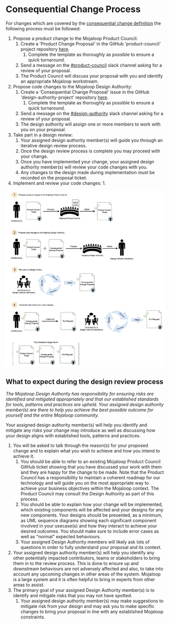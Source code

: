 # Consequential Change Process

For changes which are covered by the [consequential change definition](./design-review.md#consequential-changes) the
following process must be followed:

1. Propose a product change to the Mojaloop Product Council:
   1. Create a 'Product Change Proposal' in the GitHub 'product-council' project
      repository [here](https://github.com/mojaloop/product-council-project/issues).
      1. Complete the template as thoroughly as possible to ensure a quick turnaround.
   2. Send a message on the [#product-council](https://mojaloop.slack.com/archives/C01FF8AQUAK) slack channel asking for
      a review of your proposal.
   3. The Product Council will discuss your proposal with you and identify an appropriate Mojaloop workstream.
2. Propose code changes to the Mojaloop Design Authority:
    1. Create a 'Consequential Change Proposal' issue in the GitHub 'design-authority-project'
       repository [here](https://github.com/mojaloop/design-authority-project/issues).
        1. Complete the template as thoroughly as possible to ensure a quick turnaround.
    2. Send a message on the [#design-authority](https://mojaloop.slack.com/archives/CARJFMH3Q) slack channel asking for
       a review of your proposal.
    3. The design authority will assign one or more members to work with you on your proposal.
3. Take part in a design review:
    1. Your assigned design authority member(s) will guide you through an iterative design review process.
    2. Once the design review process is complete you may proceed with your change.
    3. Once you have implemented your change, your assigned design authority member(s) will review your code changes
       with you.
    4. Any changes to the design made during implementation must be recorded on the proposal ticket.
4. Implement and review your code changes:
   1. 

![Consequential Change Process](./assets/consequential-change-process.jpg)

## What to expect during the design review process

_The Mojaloop Design Authority has responsibility for ensuring risks are identified and mitigated appropriately and that
our established standards for tools, patterns and practices are upheld. Your assigned design authority member(s) are
there to help you achieve the best possible outcome for yourself and the entire Mojaloop community._

Your assigned design authority member(s) will help you identify and mitigate any risks your change may introduce as well
as discussing how your design aligns with established tools, patterns and practices.

1. You will be asked to talk through the reason(s) for your proposed change and to explain what you wish to achieve and
   how you intend to achieve it.
    1. You should be able to refer to an existing Mojaloop Product Council GitHub ticket showing that you have discussed
       your work with them and they are happy for the change to be made. Note that the Product Council has a
       responsibility to maintain a coherent roadmap for our technology and will guide you on the most appropriate way
       to achieve your business objectives within the Mojaloop context. The Product Council may consult the Design
       Authority as part of this process.
    2. You should be able to explain how your change will be implemented, which existing components will be affected and
       your designs for any new components. Your designs should be presented, as a minimum, as UML sequence diagrams
       showing each significant component involved in your usecase(s) and how they interact to achieve your desired
       outcomes. You should make sure to include error cases as well as "normal" expected behaviours.
    3. Your assigned Design Authority members will likely ask lots of questions in order to fully understand your
       proposal and its context.
2. Your assigned design authority member(s) will help you identify any other potentially impacted contributors, teams or
   stakeholders to bring them in to the review process. This is done to ensure up and downstream behaviours are not
   adversely affected and also, to take into account any upcoming changes in other areas of the system. Mojaloop is a
   large system and it is often helpful to bring in experts from other areas to assist.
3. The primary goal of your assigned Design Authority member(s) is to identify and mitigate risks that you may not have
   spotted.
    1. Your assigned design authority member(s) may make suggestions to mitigate risk from your design and may ask you
       to make specific changes to bring your proposal in line with any established Mojaloop constraints.

